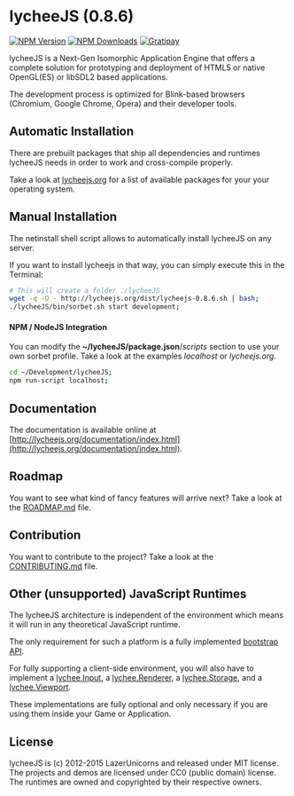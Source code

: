 
# lycheeJS (0.8.6)

[![NPM Version][npm-image]][npm-url]
[![NPM Downloads][downloads-image]][downloads-url]
[![Gratipay][gratipay-image]][gratipay-url]

[npm-image]: https://img.shields.io/npm/v/lycheejs.svg
[npm-url]: https://npmjs.org/package/lycheejs

[downloads-image]: https://img.shields.io/npm/dm/lycheejs.svg
[downloads-url]: https://npmjs.org/package/lycheejs

[gratipay-image]: https://img.shields.io/gratipay/martensms.svg
[gratipay-url]: https://gratipay.com/martensms/


lycheeJS is a Next-Gen Isomorphic Application Engine that
offers a complete solution for prototyping and deployment
of HTML5 or native OpenGL(ES) or libSDL2 based applications.

The development process is optimized for Blink-based browsers
(Chromium, Google Chrome, Opera) and their developer tools.


## Automatic Installation

There are prebuilt packages that ship all dependencies and
runtimes lycheeJS needs in order to work and cross-compile
properly.

Take a look at [lycheejs.org](http://lycheejs.org) for a list
of available packages for your your operating system.


## Manual Installation

The netinstall shell script allows to automatically install
lycheeJS on any server.

If you want to install lycheejs in that way, you can simply
execute this in the Terminal:

```bash
# This will create a folder ./lycheeJS
wget -q -O - http://lycheejs.org/dist/lycheejs-0.8.6.sh | bash;
./lycheeJS/bin/sorbet.sh start development;
```


#### NPM / NodeJS Integration

You can modify the **~/lycheeJS/package.json**/*scripts* section to
use your own sorbet profile. Take a look at the examples *localhost*
or *lycheejs.org*.

```bash
cd ~/Development/lycheeJS;
npm run-script localhost;
```


## Documentation

The documentation is available online at
[http://lycheejs.org/documentation/index.html](http://lycheejs.org/documentation/index.html).


## Roadmap

You want to see what kind of fancy features will arrive next?
Take a look at the [ROADMAP.md](ROADMAP.md) file.


## Contribution

You want to contribute to the project?
Take a look at the [CONTRIBUTING.md](CONTRIBUTING.md) file.


## Other (unsupported) JavaScript Runtimes

The lycheeJS architecture is independent of the environment which
means it will run in any theoretical JavaScript runtime.

The only requirement for such a platform is a fully implemented
[bootstrap API](http://lycheejs.org/documentation/bootstrap.html).

For fully supporting a client-side environment, you will also have to implement
a [lychee.Input](http://lycheejs.org/documentation/lychee-Input.html),
a [lychee.Renderer](http://lycheejs.org/documentation/lychee-Renderer.html),
a [lychee.Storage](http://lycheejs.org/documentation/lychee-Storage.html),
and a [lychee.Viewport](http://lycheejs.org/documentation/lychee-Viewport.html).

These implementations are fully optional and only necessary if you are using
them inside your Game or Application.


## License

lycheeJS is (c) 2012-2015 LazerUnicorns and released under MIT license.
The projects and demos are licensed under CC0 (public domain) license.
The runtimes are owned and copyrighted by their respective owners.

